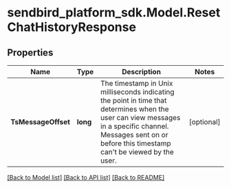 
# sendbird_platform_sdk.Model.ResetChatHistoryResponse

## Properties

Name | Type | Description | Notes
------------ | ------------- | ------------- | -------------
**TsMessageOffset** | **long** | The timestamp in Unix milliseconds indicating the point in time that determines when the user can view messages in a specific channel. Messages sent on or before this timestamp can&#39;t be viewed by the user. | [optional] 

[[Back to Model list]](../README.md#documentation-for-models)
[[Back to API list]](../README.md#documentation-for-api-endpoints)
[[Back to README]](../README.md)

